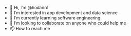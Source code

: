 - 👋 Hi, I’m @hodann1
- 👀 I’m interested in app development and data science 
- 🌱 I’m currently learning software engineering.
- 💞️ I’m looking to collaborate on anyone who could help me 
- 📫 How to reach me 

<!---
hodann1/hodann1 is a ✨ special ✨ repository because its `README.md` (this file) appears on your GitHub profile.
You can click the Preview link to take a look at your changes.
--->
